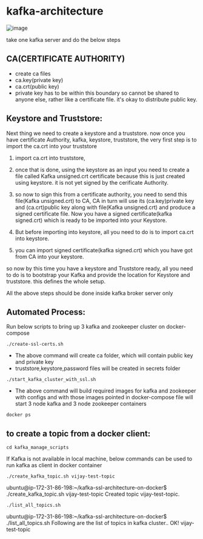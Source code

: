 # kafka-architecture


![image](https://github.com/vijay2181/kafka-architecture/assets/66196388/bf2591d2-7dfc-4d3a-9f6b-3d9d3360cd1a)



take one kafka server and do the below steps


CA(CERTIFICATE AUTHORITY)
-------------------------
- create ca files
- ca.key(private key)
- ca.crt(public key)
- private key has to be within this boundary so cannot be shared to anyone else, rather like a certificate file. it's okay to distribute public key.

Keystore and Truststore:
------------------------
Next thing we need to create a keystore and a truststore. 
now once you have certificate Authority, kafka, keystore, truststore, the very first step is to import the ca.crt into your truststore

1. import ca.crt into truststore, 

2. once that is done, using the keystore as an input you need to create a file called Kafka unsigned.crt certificate because this is just
created using keystore. it is not yet signed by the cerificate Authority. 

3. so now to sign this from a certificate authority, you need to send this file(Kafka unsigned.crt) to CA, CA in turn will use its (ca.key)private key and (ca.crt)public key along with file(Kafka unsigned.crt) and produce a signed certificate file. Now you have a signed certificate(kafka signed.crt) which is ready to be imported into your Keystore. 

4. But before importing into keystore, all you need to do is to import ca.crt into keystore. 

5. you can import signed certificate(kafka signed.crt) which you have got from CA into your keystore.

so now by this time you have a keystore and Truststore ready, all you need to do is to bootstrap your Kafka and provide the location for Keystore and truststore.
this defines the whole setup.

All the above steps should be done inside kafka broker server only


Automated Process:
------------------
Run below scripts to bring up 3 kafka and zookeeper cluster on docker-compose

```
./create-ssl-certs.sh
```

- The above command will create ca folder, which will contain public key and private key
- truststore,keystore,password files will be created in secrets folder


```
./start_kafka_cluster_with_ssl.sh
```

- The above command will build required images for kafka and zookeeper with configs and with those images pointed in docker-compose file will start 3 node kafka and 3 node zookeeper containers

```
docker ps
```

to create a topic from a docker client:
---------------------------------------

```
cd kafka_manage_scripts
```

If Kafka is not available in local machine, below commands can be used to run kafka as client in docker container

```
./create_kafka_topic.sh vijay-test-topic
```

ubuntu@ip-172-31-86-198:~/kafka-ssl-architecture-on-docker$ ./create_kafka_topic.sh vijay-test-topic
Created topic vijay-test-topic.

```
./list_all_topics.sh
```

ubuntu@ip-172-31-86-198:~/kafka-ssl-architecture-on-docker$ ./list_all_topics.sh
Following are the list of topics in kafka cluster.. OK!
vijay-test-topic
